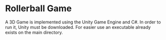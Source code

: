 # Rollerball Game

A 3D Game is implemented using the Unity Game Engine and C#. In order to run it, Unity must be downloaded. For easier use an executable already exists on the main directory.


